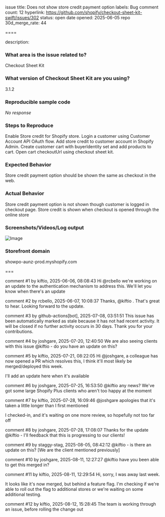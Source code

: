 issue title: Does not show store credit payment option
labels: Bug
comment count: 12
hyperlink: https://github.com/shopify/checkout-sheet-kit-swift/issues/302
status: open
date opened: 2025-06-05
repo 30d_merge_rate: 44

====

description:
### What area is the issue related to?

Checkout Sheet Kit

### What version of Checkout Sheet Kit are you using?

3.1.2

### Reproducible sample code

_No response_

### Steps to Reproduce

Enable Store credit for Shopify store. Login a customer using Customer Account API OAuth flow. Add store credit to customer account in Shopify Admin. Create customer cart with buyerIdentity set and add products to cart. Open cart checkoutUrl using checkout sheet kit.

### Expected Behavior

Store credit payment option should be shown the same as checkout in the web.

### Actual Behavior

Store credit payment option is not shown though customer is logged in checkout page. Store credit is shown when checkout is opened through the online store

### Screenshots/Videos/Log output

![Image](https://github.com/user-attachments/assets/e54fa0d0-f296-46b0-aadc-a97aac340650)

### Storefront domain

showpo-aunz-prod.myshopify.com

===

comment #1 by kiftio, 2025-06-06, 08:08:43
Hi @rcbello we're working on an update to the authentication mechanism to address this. We'll let you know when there's an update

comment #2 by rcbello, 2025-06-07, 10:08:37
Thanks, @kiftio . That's great to hear. Looking forward to the update.

comment #3 by github-actions[bot], 2025-07-08, 03:51:51
This issue has been automatically marked as stale because it has not had recent activity. It will be closed if no further activity occurs in 30 days. Thank you for your contributions.

comment #4 by joshgare, 2025-07-20, 12:40:50
We are also seeing clients with this issue @kiftio - do you have an update on this?

comment #5 by kiftio, 2025-07-21, 08:22:05
Hi @joshgare, a colleague has now opened a PR which resolves this, I think it'll most likely be merged/deployed this week. 

I'll add an update here when it's available

comment #6 by joshgare, 2025-07-25, 16:53:50
@kiftio any news? We've got some large Shopify Plus clients who aren't too happy at the moment

comment #7 by kiftio, 2025-07-28, 16:09:46
@joshgare apologies that it's taken a little longer than I first mentioned

I checked-in, and it's waiting on one more review, so hopefully not too far off

comment #8 by joshgare, 2025-07-28, 17:08:07
Thanks for the update @kiftio - I'll feedback that this is progressing to our clients!

comment #9 by staggy-stag, 2025-08-05, 08:42:12
@kiftio - is there an update on this? [We are the client mentioned previously]

comment #10 by joshgare, 2025-08-11, 12:27:27
@kiftio have you been able to get this merged in?

comment #11 by kiftio, 2025-08-11, 12:29:54
Hi, sorry, I was away last week.

It looks like it's now merged, but behind a feature flag. I'm checking if we're able to roll out the flag to additional stores or we're waiting on some additional testing.

comment #12 by kiftio, 2025-08-12, 15:28:45
The team is working through an issue, before rolling the change out
